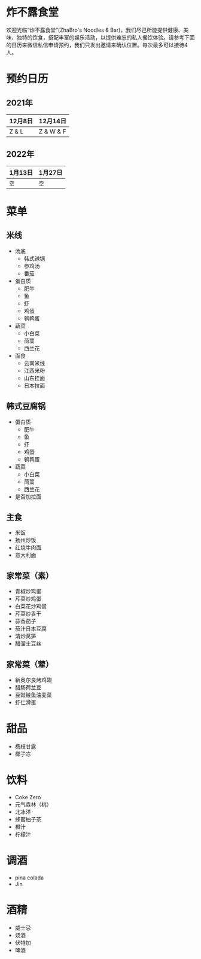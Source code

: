 # 炸不露食堂

欢迎光临“炸不露食堂”(ZhaBro's Noodles & Bar)，我们尽己所能提供健康、美味、独特的饮食，搭配丰富的娱乐活动，以提供难忘的私人餐饮体验。请参考下面的日历来微信私信申请预约，我们只发出邀请来确认位置。每次最多可以接待4人。

# 预约日历
## 2021年

|12月8日| 12月14日 |
| - | - |
| Z & L | Z & W & F|

## 2022年

| 1月13日 | 1月27日 | 
| - | - |
| `空` | `空` | 

# 菜单
## 米线
- 汤底
  - 韩式辣锅
  - 参鸡汤
  - 番茄
- 蛋白质
  - 肥牛
  - 鱼
  - 虾
  - 鸡蛋
  - 鹌鹑蛋
- 蔬菜
  - 小白菜
  - 茼蒿
  - 西兰花
- 面食
  - 云南米线
  - 江西米粉
  - 山东挂面
  - 日本拉面
## 韩式豆腐锅
- 蛋白质
  - 肥牛
  - 鱼
  - 虾
  - 鸡蛋
  - 鹌鹑蛋
- 蔬菜
  - 小白菜
  - 茼蒿
  - 西兰花
- 是否加拉面
## 主食
- 米饭
- 扬州炒饭
- 红烧牛肉面
- 意大利面
## 家常菜（素）
- 青椒炒鸡蛋
- 芹菜炒鸡蛋
- 白菜花炒鸡蛋
- 芹菜炒香干
- 蒜香茄子
- 茄汁日本豆腐
- 清炒莴笋
- 醋溜土豆丝
## 家常菜（荤）
- 新奥尔良烤鸡翅
- 腊肠荷兰豆
- 豆豉鲮鱼油麦菜
- 虾仁滑蛋
# 甜品
- 杨枝甘露
- 椰子冻
# 饮料
- Coke Zero
- 元气森林（桃）
- 北冰洋
- 蜂蜜柚子茶
- 橙汁
- 柠檬汁
# 调酒
- pina colada
- Jin
# 酒精
- 威士忌
- 烧酒
- 伏特加
- 啤酒
